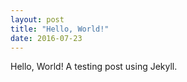 ```yaml
---
layout: post
title: "Hello, World!"
date: 2016-07-23
---
```


Hello, World! A testing post using Jekyll.
